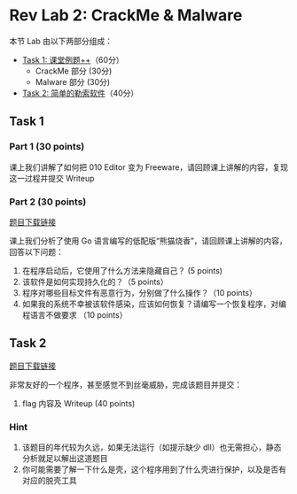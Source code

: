# Rev Lab 2: CrackMe & Malware

本节 Lab 由以下两部分组成：

- [Task 1: 课堂例题++](#task-1)（60分）
    - CrackMe 部分 (30分)
    - Malware 部分 (30分)
- [Task 2: 简单的勒索软件](#task-2)（40分）

## Task 1

### Part 1 (30 points)

课上我们讲解了如何把 010 Editor 变为 Freeware，请回顾课上讲解的内容，复现这一过程并提交 Writeup

### Part 2 (30 points)

[题目下载链接](https://raw.githubusercontent.com/team-s2/summer_course_2023/master/src/topic/rev-lab2/Evil_Panda.zip)

课上我们分析了使用 Go 语言编写的低配版“熊猫烧香”，请回顾课上讲解的内容，回答以下问题：

1. 在程序启动后，它使用了什么方法来隐藏自己？ (5 points)
2. 该软件是如何实现持久化的？（5 points）
3. 程序对哪些目标文件有恶意行为，分别做了什么操作？（10 points）
4. 如果我的系统不幸被该软件感染，应该如何恢复？请编写一个恢复程序，对编程语言不做要求 （10 points）

## Task 2

[题目下载链接](https://raw.githubusercontent.com/team-s2/summer_course_2023/master/src/topic/rev-lab2/baby_ransomware.zip)

非常友好的一个程序，甚至感觉不到丝毫威胁，完成该题目并提交：

1. flag 内容及 Writeup (40 points)

### Hint

1. 该题目的年代较为久远，如果无法运行（如提示缺少 dll）也无需担心，静态分析就足以解出这道题目
2. 你可能需要了解一下什么是壳，这个程序用到了什么壳进行保护，以及是否有对应的脱壳工具